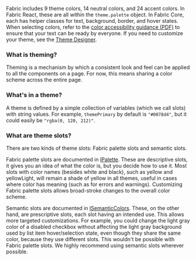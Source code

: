 Fabric includes 9 theme colors, 14 neutral colors, and 24 accent colors. In Fabric React, these are all within the `theme.palette` object. In Fabric Core, each has helper classes for text, background, border, and hover states. When selecting colors, refer to the [color accessibility guidance (PDF)](https://static2.sharepointonline.com/files/fabric/fabric-website/files/coloraccessibility_29sep2016.pdf) to ensure that your text can be ready by everyone. If you need to customize your theme, see the [Theme Designer](https://aka.ms/themedesigner).

### What is theming?

Theming is a mechanism by which a consistent look and feel can be applied to all the components on a page. For now, this means sharing a color scheme across the entire page.

### What's in a theme?

A theme is defined by a simple collection of variables (which we call slots) with string values. For example, `themePrimary` by default is `"#0078d4"`, but it could easily be `"rgba(0, 120, 212)"`.

### What are theme slots?

There are two kinds of theme slots: Fabric palette slots and semantic slots.

Fabric palette slots are documented in [IPalette](#/controls/web/references/ipalette). These are descriptive slots, it gives you an idea of what the color is, but you decide how to use it. Most slots with color names (besides white and black), such as yellow and yellowLight, will remain a shade of yellow in all themes, useful in cases where color has meaning (such as for errors and warnings). Customizing Fabric palette slots allows broad-stroke changes to the overall color scheme.

Semantic slots are documented in [ISemanticColors](#/controls/web/references/isemanticcolors). These, on the other hand, are prescriptive slots, each slot having an intended use. This allows more targeted customizations. For example, you could change the light gray color of a disabled checkbox without affecting the light gray background used by list item hover/selection state, even though they share the same color, because they use different slots. This wouldn't be possible with Fabric palette slots. We highly recommend using semantic slots wherever possible.
